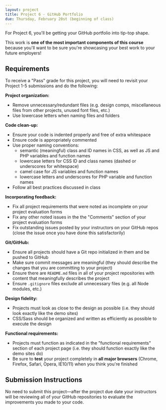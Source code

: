 ```yaml
---
layout: project
title: Project 6 - GitHub Portfolio
due: Thursday, February 20st (beginning of class)
---
```


For Project 6, you'll be getting your GitHub portfolio into tip-top shape.

This work is **one of the most important components of this course** because you'll want to be sure you're showcasing your best work to your future employers!

## Requirements

To receive a "Pass" grade for this project, you will need to revisit your Project 1-5 submissions and do the following:

**Project organization:**

- Remove unnecessary/redundant files (e.g. design comps, miscellaneous files from other projects, unused font files, etc.)
- Use lowercase letters when naming files and folders

**Code clean-up:**

- Ensure your code is indented properly and free of extra whitespace
- Ensure code is appropriately commented
- Use proper naming conventions:
  - semantic (meaningful) class and ID names in CSS, as well as JS and PHP variables and function names
  - lowercase letters for CSS ID and class names (dashed or underscores for whitespace)
  - camel case for JS variables and function names
  - lowercase letters and underscores for PHP variable and function names
- Follow all best practices discussed in class

**Incorporating feedback:**

- Fix all project requirements that were noted as incomplete on your project evaluation forms
- Fix any other noted issues in the the "Comments" section of your project evaluation forms
- Fix outstanding issues posted by your instructors on your GitHub repos (close the issue once you have done this satisfactorily)

**Git/GitHub:**

- Ensure all projects should have a Git repo initialized in them and be pushed to GitHub
- Make sure commit messages are meaningful (they should describe the changes that you are committing to your project)
- Ensure there are `README.md` files in all of your project repositories with content that meaningfully describes the project
- Ensure `.gitignore` files exclude all unnecessary files (e.g. all Node modules, etc.)

**Design fidelity:**

- Projects must look as close to the design as possible (i.e. they should look exactly like the demo sites)
- CSS/Sass should be organized and written as efficiently as possible to execute the design

**Functional requirements:**

- Projects must function as indicated in the "functional requirements" section of each project page (i.e. they should function exactly like the demo sites do)
- Be sure to **test** your project completely in **all major browsers** (Chrome, Firefox, Safari, Opera, IE10/11) when you think you're finished

## Submission Instructions

No need to submit this project&mdash;after the project due date your instructors will be reviewing all of your GitHub repositories to evaluate the improvements you made to your code.
